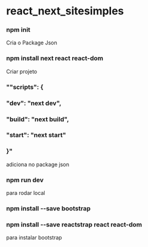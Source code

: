 # react_next_sitesimples

### npm init
 Cria o Package Json 

### npm install next react react-dom
Criar projeto


### ""scripts": {
###  "dev": "next dev",
###  "build": "next build",
###  "start": "next start"
### }"
 adiciona no package json 

### npm run dev
para rodar local

### npm install --save bootstrap
### npm install --save reactstrap react react-dom
para instalar bootstrap
